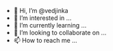 - 👋 Hi, I’m @vedjinka
- 👀 I’m interested in ...
- 🌱 I’m currently learning ...
- 💞️ I’m looking to collaborate on ...
- 📫 How to reach me ...

<!---
vedjinka/vedjinka is a ✨ special ✨ repository because its `README.md` (this file) appears on your GitHub profile.
You can click the Preview link to take a look at your changes.
--->
